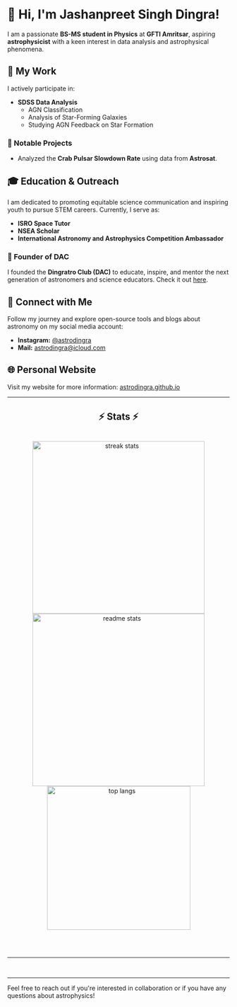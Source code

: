 # 👋 Hi, I'm Jashanpreet Singh Dingra!

I am a passionate **BS-MS student in Physics** at **GFTI Amritsar**, aspiring **astrophysicist** with a keen interest in data analysis and astrophysical phenomena.

## 🌌 My Work

I actively participate in:

- **SDSS Data Analysis**
  - AGN Classification
  - Analysis of Star-Forming Galaxies
  - Studying AGN Feedback on Star Formation

### 🔭 Notable Projects
- Analyzed the **Crab Pulsar Slowdown Rate** using data from **Astrosat**.

## 🎓 Education & Outreach
I am dedicated to promoting equitable science communication and inspiring youth to pursue STEM careers. Currently, I serve as:

- **ISRO Space Tutor**
- **NSEA Scholar**
- **International Astronomy and Astrophysics Competition Ambassador**

### 🌟 Founder of DAC
I founded the **Dingratro Club (DAC)** to educate, inspire, and mentor the next generation of astronomers and science educators. Check it out [here](https://dingrastroclub.github.io).

## 📱 Connect with Me
Follow my journey and explore open-source tools and blogs about astronomy on my social media account:

- **Instagram:** [@astrodingra](https://instagram.com/astrodingra)
- **Mail:** [astrodingra@icloud.com](mailto:astrodingra@icloud.com)

## 🌐 Personal Website
Visit my website for more information: [astrodingra.github.io](https://astrodingra.github.io)


<hr/>

<h2 align="center">⚡ Stats ⚡</h2>
<br>
<div align=center>
  <img width=390 src="https://github-readme-streak-stats-salesp07.vercel.app/?user=salesp07&count_private=true&theme=react&border_radius=10" alt="streak stats"/>
  <img width=390 src="https://github-readme-stats-salesp07.vercel.app/api?username=salesp07&count_private=true&show_icons=true&theme=react&rank_icon=github&border_radius=10" alt="readme stats" />
  <br/>
  <img width=325 align="center" src="https://github-readme-stats-salesp07.vercel.app/api/top-langs/?username=salesp07&hide=HTML&langs_count=8&layout=compact&theme=react&border_radius=10&size_weight=0.5&count_weight=0.5&exclude_repo=github-readme-stats" alt="top langs" />
</div>

<br/><br/>

<hr/>

<br/>

---

Feel free to reach out if you're interested in collaboration or if you have any questions about astrophysics!
